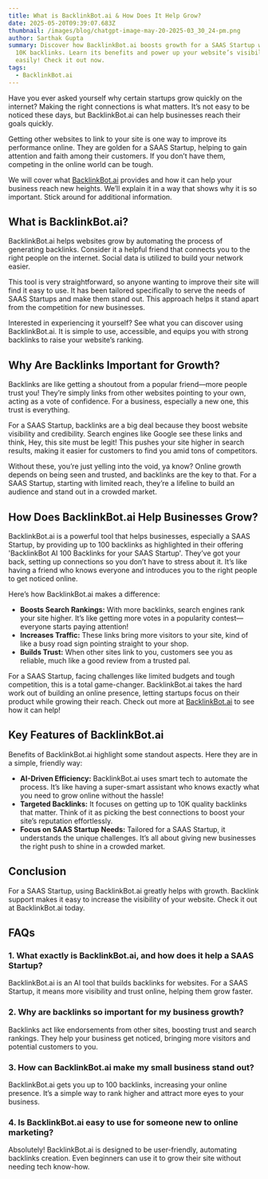 ```yaml
---
title: What is BacklinkBot.ai & How Does It Help Grow?
date: 2025-05-20T09:39:07.683Z
thumbnail: /images/blog/chatgpt-image-may-20-2025-03_30_24-pm.png
author: Sarthak Gupta
summary: Discover how BacklinkBot.ai boosts growth for a SAAS Startup with up to
  10K backlinks. Learn its benefits and power up your website’s visibility
  easily! Check it out now.
tags:
  - BacklinkBot.ai
---
```

Have you ever asked yourself why certain startups grow quickly on the internet? Making the right connections is what matters. It’s not easy to be noticed these days, but BacklinkBot.ai can help businesses reach their goals quickly.



Getting other websites to link to your site is one way to improve its performance online. They are golden for a SAAS Startup, helping to gain attention and faith among their customers. If you don’t have them, competing in the online world can be tough.



We will cover what [BacklinkBot.ai](http://backlinkbot.ai/?ref=sarthak) provides and how it can help your business reach new heights. We’ll explain it in a way that shows why it is so important. Stick around for additional information.

## What is BacklinkBot.ai?

BacklinkBot.ai helps websites grow by automating the process of generating backlinks. Consider it a helpful friend that connects you to the right people on the internet. Social data is utilized to build your network easier.



This tool is very straightforward, so anyone wanting to improve their site will find it easy to use. It has been tailored specifically to serve the needs of SAAS Startups and make them stand out. This approach helps it stand apart from the competition for new businesses.



Interested in experiencing it yourself? See what you can discover using BacklinkBot.ai. It is simple to use, accessible, and equips you with strong backlinks to raise your website’s ranking.

## Why Are Backlinks Important for Growth?

Backlinks are like getting a shoutout from a popular friend—more people trust you! They’re simply links from other websites pointing to your own, acting as a vote of confidence. For a business, especially a new one, this trust is everything.



For a SAAS Startup, backlinks are a big deal because they boost website visibility and credibility. Search engines like Google see these links and think, Hey, this site must be legit! This pushes your site higher in search results, making it easier for customers to find you amid tons of competitors.



Without these, you’re just yelling into the void, ya know? Online growth depends on being seen and trusted, and backlinks are the key to that. For a SAAS Startup, starting with limited reach, they’re a lifeline to build an audience and stand out in a crowded market.

## How Does BacklinkBot.ai Help Businesses Grow?

BacklinkBot.ai is a powerful tool that helps businesses, especially a SAAS Startup, by providing up to 100 backlinks as highlighted in their offering 'BacklinkBot AI 100 Backlinks for your SAAS Startup'. They’ve got your back, setting up connections so you don’t have to stress about it. It’s like having a friend who knows everyone and introduces you to the right people to get noticed online.



Here’s how BacklinkBot.ai makes a difference:



* **Boosts Search Rankings:** With more backlinks, search engines rank your site higher. It’s like getting more votes in a popularity contest—everyone starts paying attention!
* **Increases Traffic:** These links bring more visitors to your site, kind of like a busy road sign pointing straight to your shop.
* **Builds Trust:** When other sites link to you, customers see you as reliable, much like a good review from a trusted pal.



For a SAAS Startup, facing challenges like limited budgets and tough competition, this is a total game-changer. BacklinkBot.ai takes the hard work out of building an online presence, letting startups focus on their product while growing their reach. Check out more at [BacklinkBot.ai](http://backlinkbot.ai/ref=sarthak) to see how it can help! 

## Key Features of BacklinkBot.ai

Benefits of BacklinkBot.ai highlight some standout aspects. Here they are in a simple, friendly way:



* **AI-Driven Efficiency:** BacklinkBot.ai uses smart tech to automate the process. It’s like having a super-smart assistant who knows exactly what you need to grow online without the hassle!
* **Targeted Backlinks:** It focuses on getting up to 10K quality backlinks that matter. Think of it as picking the best connections to boost your site’s reputation effortlessly.
* **Focus on SAAS Startup Needs:** Tailored for a SAAS Startup, it understands the unique challenges. It’s all about giving new businesses the right push to shine in a crowded market.

## Conclusion

For a SAAS Startup, using BacklinkBot.ai greatly helps with growth. Backlink support makes it easy to increase the visibility of your website. Check it out at BacklinkBot.ai today.

## FAQs

### 1. What exactly is BacklinkBot.ai, and how does it help a SAAS Startup?  

BacklinkBot.ai is an AI tool that builds backlinks for websites. For a SAAS Startup, it means more visibility and trust online, helping them grow faster.

### 2. Why are backlinks so important for my business growth?  

Backlinks act like endorsements from other sites, boosting trust and search rankings. They help your business get noticed, bringing more visitors and potential customers to you.

### 3. How can BacklinkBot.ai make my small business stand out?  

BacklinkBot.ai gets you up to 100 backlinks, increasing your online presence. It’s a simple way to rank higher and attract more eyes to your business.

### 4. Is BacklinkBot.ai easy to use for someone new to online marketing?  

Absolutely! BacklinkBot.ai is designed to be user-friendly, automating backlinks creation. Even beginners can use it to grow their site without needing tech know-how. 



<!--EndFragment-->